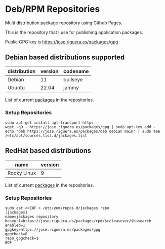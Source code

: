 # Deb/RPM Repositories

Multi distribution package repository using Github Pages.

This is the repository that I use for publishing application packages.

Public GPG key is https://jose.riguera.es/packages/gpg

## Debian based distributions supported

|distribution   |version|codename     |
|---------------|-------|-------------|
|Debian         |11     |bullseye     |
|Ubuntu         |22.04  |jammy        |

List of current [packages](PACKAGES-deb.md) in the repositories.

### Setup Repositories

```
sudo apt-get install apt-transport-https
wget -qO - https://jose.riguera.es/packages/gpg | sudo apt-key add -
echo "deb https://jose.riguera.es/packages/deb debian main" | sudo tee /etc/apt/sources.list.d/jackages.list
```

## RedHat based distributions

|name            |version         |
|----------------|----------------|
|Rocky Linux     |9               |

List of current [packages](PACKAGES-rpm.md) in the repositories.

### Setup Repositories

```
sudo cat <<EOF > /etc/yum/repos.d/jackages.repo
[jackages]
name=jackages repository
baseurl=https://jose.riguera.es/packages/rpm/$releasever/$basearch
enabled=1
gpgkey=https://jose.riguera.es/packages/gpg
gpgcheck=0
repo_gpgcheck=1
EOF
```
